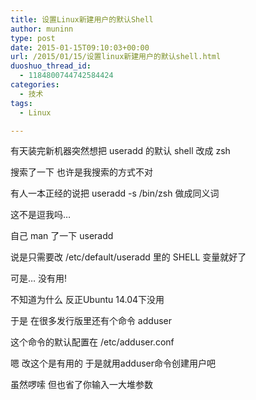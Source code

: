 ```yaml
---
title: 设置Linux新建用户的默认Shell
author: muninn
type: post
date: 2015-01-15T09:10:03+00:00
url: /2015/01/15/设置linux新建用户的默认shell.html
duoshuo_thread_id:
  - 1184800744742584424
categories:
  - 技术
tags:
  - Linux

---
```

有天装完新机器突然想把 useradd 的默认 shell 改成 zsh
  
搜索了一下 也许是我搜索的方式不对
  
有人一本正经的说把 useradd -s /bin/zsh 做成同义词
  
这不是逗我吗&#8230;

自己 man 了一下 useradd
  
说是只需要改 /etc/default/useradd 里的 SHELL 变量就好了
  
可是&#8230; 没有用!
  
不知道为什么 反正Ubuntu 14.04下没用

于是 在很多发行版里还有个命令 adduser
  
这个命令的默认配置在 /etc/adduser.conf
  
嗯 改这个是有用的 于是就用adduser命令创建用户吧
  
虽然啰嗦 但也省了你输入一大堆参数